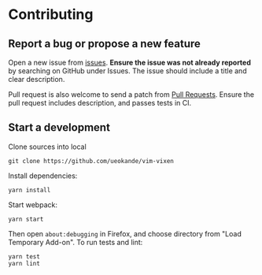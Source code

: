 # Contributing

## Report a bug or propose a new feature

Open a new issue from [issues](https://github.com/ueokande/vim-vixen/issues).
**Ensure the issue was not already reported** by searching on GitHub under Issues.
The issue should include a title and clear description.

Pull request is also welcome to send a patch from [Pull Requests](https://github.com/ueokande/vim-vixen/pulls).
Ensure the pull request includes description, and passes tests in CI.

## Start a development

Clone sources into local

    git clone https://github.com/ueokande/vim-vixen

Install dependencies:

    yarn install

Start webpack:

    yarn start

Then open `about:debugging` in Firefox, and choose directory from "Load Temporary Add-on".
To run tests and lint:

    yarn test
    yarn lint
